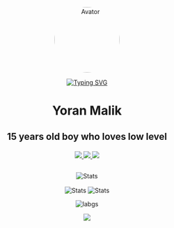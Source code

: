 <div align="center">
<p align="center">
 <img width="150px" src="https://www.imgvb.com/images/2022/12/13/7a41671ee86d17f7e0551397b7586478.th.jpg" align="center" alt="Avator" style="border-radius: 50%" >

[![Typing SVG](https://readme-typing-svg.demolab.com?font=Fira+Code&pause=1000&color=F49D1A&background=6C00FF00&center=true&vCenter=true&width=435&lines=Yoran+Malik;Research+And+Development)](https://git.io/typing-svg) 

 
 <h1 align="center">
   <a>
     Yoran Malik
   </a>
 </h1>
 <h2>
 <p align="center">
  15 years old boy who loves low level
 </p>
</p>
</h2>


<p align="center">
    <a href="https://www.youtube.com/channel/UC6qA82UQG33BZxyzAcYvwzQ">
      <img src="https://img.shields.io/badge/📺-Youtube-gray.svg?colorA=ff3333&colorB=c50808&style=for-the-badge"/>
    </a>
    <a href="https://www.linkedin.com/in/yoran-malik-49007b23b">
      <img src="https://img.shields.io/badge/🤝-LINKEDIN-gray.svg?colorA=33C6FF&colorB=3395FF&style=for-the-badge"/>
    </a>
    <a href="https://discordapp.com/users/1052238362523750400">
      <img src="https://img.shields.io/badge/🙋‍♂️-discord-gray.svg?colorA=FE669D&colorB=F7409B&style=for-the-badge"/>
    </a>
</p>

<p align="center">
 <h2 align="center">
 </h2>
 <p align="center">
 </p>
</p>

<p align="center">
 <img src="https://github-widgetbox.vercel.app/api/profile?username=YoranDaOne&data=followers,repositories,stars,commits" align="center" alt="Stats" />
</p>



<p align="center">
 <img src="https://github-readme-stats.vercel.app/api?username=YoranDaOne&count_private=true&show_icons=true&line_height=46" align="center" alt="Stats" />
 <img src="https://github-contribution-stats.vercel.app/api/?username=YoranDaOne" align="center" alt="Stats" />
</p>

<p align="center">
 <img src="https://github-readme-stats.vercel.app/api/top-langs/?username=YoranDaOne&layout=compact&langs_count=8&card_width=445" align="center" alt="labgs" />
</p>
<p align="center">
 <img src="https://cr-skills-chart-widget.azurewebsites.net/api/api?username=YoranDaOne" />
</p>


